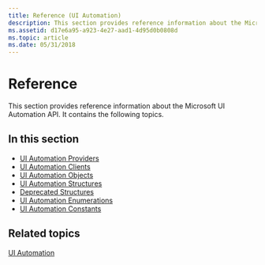 ```yaml
---
title: Reference (UI Automation)
description: This section provides reference information about the Microsoft UI Automation \ 32;API.
ms.assetid: d17e6a95-a923-4e27-aad1-4d95d0b0808d
ms.topic: article
ms.date: 05/31/2018
---
```


# Reference

This section provides reference information about the Microsoft UI Automation API. It contains the following topics.

## In this section

-   [UI Automation Providers](uiauto-entry-uiautoprovidersforwin32apps.md)
-   [UI Automation Clients](uiauto-entry-uiautoclientsforwin32apps.md)
-   [UI Automation Objects](uiauto-entry-objects.md)
-   [UI Automation Structures](uiauto-entry-structures.md)
-   [Deprecated Structures](uiauto-entry-deprecated-structures.md)
-   [UI Automation Enumerations](uiauto-entry-enumerations.md)
-   [UI Automation Constants](uiauto-entry-constants.md)

## Related topics

<dl> <dt>

[UI Automation](entry-uiauto-win32.md)
</dt> </dl>

 

 




